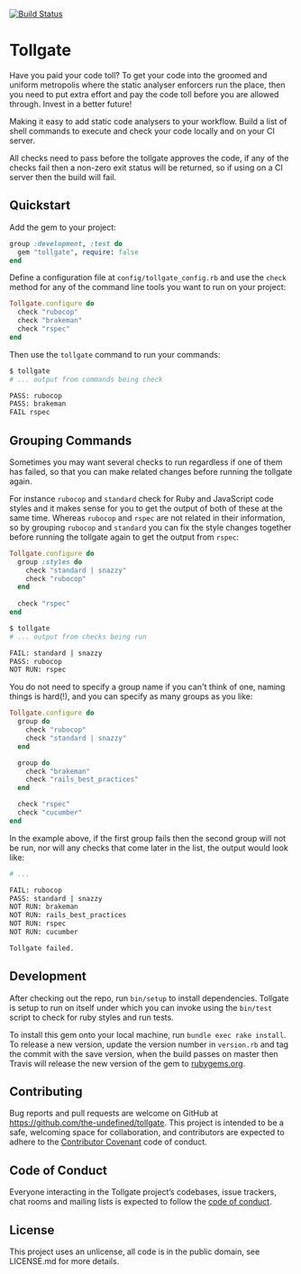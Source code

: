 [![Build Status](https://travis-ci.org/the-undefined/tollgate.svg?branch=master)](https://travis-ci.org/the-undefined/tollgate)

# Tollgate

Have you paid your code toll? To get your code into the groomed and uniform metropolis where the static analyser enforcers run the place, then you need to put extra effort and pay the code toll before you are allowed through.
Invest in a better future!

Making it easy to add static code analysers to your workflow. Build a list of shell commands to execute and check your code locally and on your CI server.

All checks need to pass before the tollgate approves the code, if any of the checks fail then a non-zero exit status will be returned, so if using on a CI server then the build will fail.

## Quickstart

Add the gem to your project:

```rb
group :development, :test do
  gem "tollgate", require: false
end
```

Define a configuration file at `config/tollgate_config.rb` and use the `check` method for any of the command line tools you want to run on your project:

```rb
Tollgate.configure do
  check "rubocop"
  check "brakeman"
  check "rspec"
end
```

Then use the `tollgate` command to run your commands:

```sh
$ tollgate
# ... output from commands being check

PASS: rubocop
PASS: brakeman
FAIL rspec
```

## Grouping Commands

Sometimes you may want several checks to run regardless if one of them has failed, so that you can make related changes before running the tollgate again.

For instance `rubocop` and `standard` check for Ruby and JavaScript code styles and it makes sense for you to get the output of both of these at the same time.
Whereas `rubocop` and `rspec` are not related in their information, so by grouping `rubocop` and `standard` you can fix the style changes together before running the tollgate again to get the output from `rspec`:

```rb
Tollgate.configure do
  group :styles do
    check "standard | snazzy"
    check "rubocop"
  end
  
  check "rspec"
end
```

```sh
$ tollgate
# ... output from checks being run

FAIL: standard | snazzy
PASS: rubocop
NOT RUN: rspec
```

You do not need to specify a group name if you can't think of one, naming things is hard(!), and you can specify as many groups as you like:

```rb
Tollgate.configure do
  group do
    check "rubocop"
    check "standard | snazzy"
  end

  group do
    check "brakeman"
    check "rails_best_practices"
  end

  check "rspec"
  check "cucumber"
end
```
In the example above, if the first group fails then the second group will not be run, nor will any checks that come later in the list, the output would look like:

```sh
# ...

FAIL: rubocop
PASS: standard | snazzy
NOT RUN: brakeman
NOT RUN: rails_best_practices
NOT RUN: rspec
NOT RUN: cucumber

Tollgate failed.
```

## Development

After checking out the repo, run `bin/setup` to install dependencies. Tollgate is setup to run on itself under which you can invoke using the `bin/test` script to check for ruby styles and run tests.

To install this gem onto your local machine, run `bundle exec rake install`. To release a new version, update the version number in `version.rb` and tag the commit with the save version, when the build passes on master then Travis will release the new version of the gem to [rubygems.org](https://rubygems.org).

## Contributing

Bug reports and pull requests are welcome on GitHub at https://github.com/the-undefined/tollgate. This project is intended to be a safe, welcoming space for collaboration, and contributors are expected to adhere to the [Contributor Covenant](http://contributor-covenant.org) code of conduct.

## Code of Conduct

Everyone interacting in the Tollgate project’s codebases, issue trackers, chat rooms and mailing lists is expected to follow the [code of conduct](https://github.com/the-undefined/tollgate/blob/master/CODE_OF_CONDUCT.md).

## License

This project uses an unlicense, all code is in the public domain, see LICENSE.md for more details.
